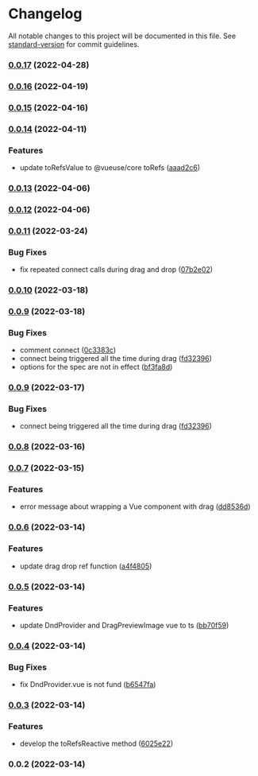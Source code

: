 # Changelog

All notable changes to this project will be documented in this file. See [standard-version](https://github.com/conventional-changelog/standard-version) for commit guidelines.

### [0.0.17](https://github.com/hcg1023/vue3-dnd/compare/v0.0.16...v0.0.17) (2022-04-28)

### [0.0.16](https://github.com/hcg1023/vue3-dnd/compare/v0.0.15...v0.0.16) (2022-04-19)

### [0.0.15](https://github.com/hcg1023/vue3-dnd/compare/v0.0.14...v0.0.15) (2022-04-16)

### [0.0.14](https://github.com/hcg1023/vue3-dnd/compare/v0.0.13...v0.0.14) (2022-04-11)


### Features

* update toRefsValue to @vueuse/core toRefs ([aaad2c6](https://github.com/hcg1023/vue3-dnd/commit/aaad2c6614631df4b6bc08d15546a686b8163baf))

### [0.0.13](https://github.com/hcg1023/vue3-dnd/compare/v0.0.12...v0.0.13) (2022-04-06)

### [0.0.12](https://github.com/hcg1023/vue3-dnd/compare/v0.0.11...v0.0.12) (2022-04-06)

### [0.0.11](https://github.com/hcg1023/vue3-dnd/compare/v0.0.10...v0.0.11) (2022-03-24)


### Bug Fixes

* fix repeated connect calls during drag and drop ([07b2e02](https://github.com/hcg1023/vue3-dnd/commit/07b2e028174d9df170309ad51d2d6dc8898ed753))

### [0.0.10](https://github.com/hcg1023/vue3-dnd/compare/v0.0.9...v0.0.10) (2022-03-18)

### [0.0.9](https://github.com/hcg1023/vue3-dnd/compare/v0.0.8...v0.0.9) (2022-03-18)


### Bug Fixes

* comment connect ([0c3383c](https://github.com/hcg1023/vue3-dnd/commit/0c3383cbe90b9902818bca0aedcc9cdcd95e15e4))
* connect being triggered all the time during drag ([fd32396](https://github.com/hcg1023/vue3-dnd/commit/fd32396064c610cb1f74b2a8378ee3fb786aefd1))
* options for the spec are not in effect ([bf3fa8d](https://github.com/hcg1023/vue3-dnd/commit/bf3fa8d1e9e5248e338e17472c9cd07efd2a0f17))

### [0.0.9](https://github.com/hcg1023/vue3-dnd/compare/v0.0.8...v0.0.9) (2022-03-17)


### Bug Fixes

* connect being triggered all the time during drag ([fd32396](https://github.com/hcg1023/vue3-dnd/commit/fd32396064c610cb1f74b2a8378ee3fb786aefd1))

### [0.0.8](https://github.com/hcg1023/vue3-dnd/compare/v0.0.7...v0.0.8) (2022-03-16)

### [0.0.7](https://github.com/hcg1023/vue3-dnd/compare/v0.0.6...v0.0.7) (2022-03-15)


### Features

* error message about wrapping a Vue component with drag ([dd8536d](https://github.com/hcg1023/vue3-dnd/commit/dd8536d63d8776272b943be7818419599109fb54))

### [0.0.6](https://github.com/hcg1023/vue3-dnd/compare/v0.0.5...v0.0.6) (2022-03-14)


### Features

* update drag drop ref function ([a4f4805](https://github.com/hcg1023/vue3-dnd/commit/a4f4805e6ceb9971c0ec34696d3f30ec6f93cd46))

### [0.0.5](https://github.com/hcg1023/vue3-dnd/compare/v0.0.4...v0.0.5) (2022-03-14)


### Features

* update DndProvider and DragPreviewImage vue to ts ([bb70f59](https://github.com/hcg1023/vue3-dnd/commit/bb70f59f6b0fd1fcc8dd52a28699fa9c0456fc3a))

### [0.0.4](https://github.com/hcg1023/vue3-dnd/compare/v0.0.3...v0.0.4) (2022-03-14)


### Bug Fixes

* fix DndProvider.vue is not fund ([b6547fa](https://github.com/hcg1023/vue3-dnd/commit/b6547fa64c37ebc8ce5f9184f0680cbab95483c7))

### [0.0.3](https://github.com/hcg1023/vue3-dnd/compare/v0.0.2...v0.0.3) (2022-03-14)


### Features

* develop the toRefsReactive method ([6025e22](https://github.com/hcg1023/vue3-dnd/commit/6025e222dcf60d9c7a2bcadea309e3e65d6b12ca))

### 0.0.2 (2022-03-14)
